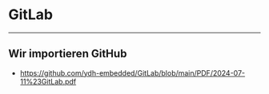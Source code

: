 
# GitLab

______________________________________________________________________

## Wir importieren GitHub

- https://github.com/ydh-embedded/GitLab/blob/main/PDF/2024-07-11%23GitLab.pdf